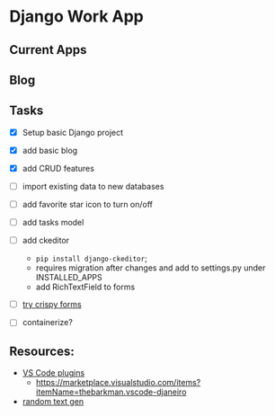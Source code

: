 # Django Work App

## Current Apps

## Blog

## Tasks

- [x] Setup basic Django project
- [x] add basic blog
- [x] add CRUD features
- [ ] import existing data to new databases
- [ ] add favorite star icon to turn on/off
- [ ] add tasks model
- [ ] add ckeditor 
    - ```pip install django-ckeditor```; 
    - requires migration after changes and add to settings.py under INSTALLED_APPS
    - add RichTextField to forms
- [ ] [try crispy forms](https://simpleisbetterthancomplex.com/tutorial/2018/08/13/how-to-use-bootstrap-4-forms-with-django.html)
- [ ] containerize?


## Resources:
- [VS Code plugins](https://morioh.com/p/b6323e6cdfca)
    - https://marketplace.visualstudio.com/items?itemName=thebarkman.vscode-djaneiro
- [random text gen](https://www.lipsum.com/)